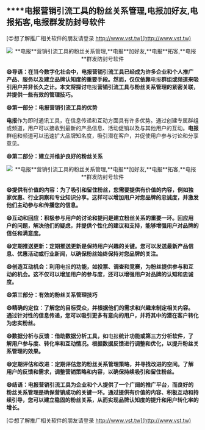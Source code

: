 ## ****电报**营销引流工具的粉丝关系管理,**电报**加好友,**电报**拓客,**电报**群发防封号软件**

[😍想了解推广相关软件的朋友请登录 http://www.vst.tw](http://www.vst.tw)

 <center><img src="https://vst.tw/MP4/tuiguang/png/8.png" alt="**电报**营销引流工具的粉丝关系管理,**电报**加好友,**电报**拓客,**电报**群发防封号软件"></center>

**😄导语：在当今数字化社会中，**电报**营销引流工具已经成为许多企业和个人推广产品、服务以及建立品牌认知度的重要手段。然而，仅仅依靠**电报**群组或频道来吸引用户并非长久之计。本文将探讨**电报**营销引流工具与粉丝关系管理的紧密关联，并提供一些有效的管理技巧。**

**😄第一部分：**电报**营销引流工具的优势**

**电报**作为即时通讯工具，在信息传递和互动方面具有许多优势。通过创建专属群组或频道，用户可以接收到最新的产品信息、活动促销以及与其他用户的互动。**电报**群组和频道可以迅速扩大品牌知名度，吸引潜在客户，并促使用户参与讨论和分享意见。

**😄第二部分：建立并维护良好的粉丝关系**

 <center><img src="https://vst.tw/MP4/tuiguang/png/4.png" alt="**电报**营销引流工具的粉丝关系管理,**电报**加好友,**电报**拓客,**电报**群发防封号软件"></center>

**😄提供有价值的内容：为了吸引和留住粉丝，您需要提供有价值的内容，例如独家优惠、行业洞察和专业知识分享。这样可以增加用户对您品牌的忠诚度，并激发他们主动参与和传播您的信息。**

**😄互动和回应：积极参与用户的讨论和提问是建立粉丝关系的重要一环。回应用户的问题，解决他们的疑虑，并提供个性化的建议和支持，能够增强用户对品牌的信任和满意度。**

**😄定期推送更新：定期推送更新是保持用户兴趣的关键。您可以发送最新产品信息、优惠活动或行业新闻，以确保粉丝始终保持对您品牌的关注。**

**😄创造互动机会：利用**电报**的功能，如投票、调查和竞赛，为粉丝提供参与和互动的机会。这不仅可以增加用户的参与度，还可以增强用户对品牌的认知和忠诚度。**

**😄第三部分：有效的粉丝关系管理技巧**

**😄精确的定位：了解您的目标受众，并根据他们的需求和兴趣来制定相关内容。通过针对性的信息传递，您可以吸引更多有意向的用户，并将其中的潜在客户转化为忠实粉丝。**

**😄数据分析与反馈：借助数据分析工具，如**电报**统计功能或第三方分析软件，了解用户参与度、转化率和互动情况。根据数据反馈进行调整和优化，以提升粉丝关系管理的效果。**

**😄定期评估和改进：定期评估您的粉丝关系管理策略，并寻找改进的空间。了解用户的反馈和需求，调整营销策略和内容，以确保持续吸引和留住粉丝。**

**😄结语：**电报**营销引流工具为企业和个人提供了一个广阔的推广平台，而良好的粉丝关系管理是确保营销成功的关键一环。通过提供有价值的内容、积极互动和持续引导，您可以建立稳固的粉丝关系，从而实现品牌认知度的提升和用户转化率的增长。**

[😍想了解推广相关软件的朋友请登录 http://www.vst.tw](http://www.vst.tw)



